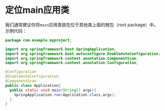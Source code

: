 定位main应用类
===============================
我们通常建议你将`main`应用类放在位于其他类上面的根包（root package）中。示例代码：
```java
package com.example.myproject;

import org.springframework.boot.SpringApplication;
import org.springframework.boot.autoconfigure.EnableAutoConfiguration;
import org.springframework.context.annotation.ComponentScan;
import org.springframework.context.annotation.Configuration;

@Configuration
@EnableAutoConfiguration
@ComponentScan
public class Application{
  public static void main(String[] args){
    SpringApplication.run(Application.class,args);
  }
}
```
